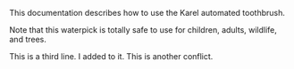 This documentation describes how to use the Karel automated toothbrush.

Note that this waterpick is totally safe to use for children, adults, wildlife, and trees.

This is a third line. I added to it. This is another conflict.


